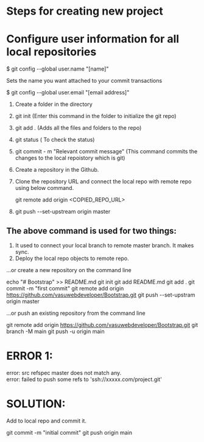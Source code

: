 # Steps for creating new project


# Configure user information for all local repositories

$ git config --global user.name "[name]"

Sets the name you want attached to your commit transactions

$ git config --global user.email "[email address]"


1) Create a folder in the directory
2) git init (Enter this command in the folder to initialize the git repo)
3) git add . (Adds all the files and folders to the repo)
4) git status ( To check the status)
5) git commit - m "Relevant commit message" (This command commits the changes to the local repoistory which is git)

6) Create a repository in the Github.
7) Clone the repository URL and connect the local repo with remote repo using below command.
  
   git remote add origin <COPIED_REPO_URL>
8) git push --set-upstream origin master 
## The above command is used for two things:
1) It used to connect your local branch to remote master branch. It makes sync.
2) Deploy the local repo objects to remote repo.



<COMMANDS>

…or create a new repository on the command line

echo "# Bootstrap" >> README.md
git init
git add README.md
git add .
git commit -m "first commit"
git remote add origin https://github.com/vasuwebdeveloper/Bootstrap.git
git push --set-upstram origin master


…or push an existing repository from the command line

git remote add origin https://github.com/vasuwebdeveloper/Bootstrap.git
git branch -M main
git push -u origin main


<Common Errors>

# ERROR 1:

error: src refspec master does not match any.  
error: failed to push some refs to 'ssh://xxxxx.com/project.git'

# SOLUTION:
Add to local repo and commit it.

git commit -m "initial commit"
git push origin main









